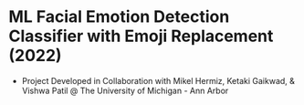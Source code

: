 # ML Facial Emotion Detection Classifier with Emoji Replacement (2022)
- Project Developed in Collaboration with Mikel Hermiz, Ketaki Gaikwad, & Vishwa Patil @ The University of Michigan - Ann Arbor
